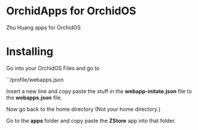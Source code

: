# OrchidApps for OrchidOS

Zhu Huang apps for OrchidOS

# Installing

Go into your OrchidOS Files and go to

``/profile/webapps.json

Insert a new line and copy paste the stuff in the **webapp-initate.json** file to the **webapps.json** file.

Now go back to the home directory (Not *your* home directory.)

Go to the **apps** folder and copy paste the **ZStore** app into that folder.
